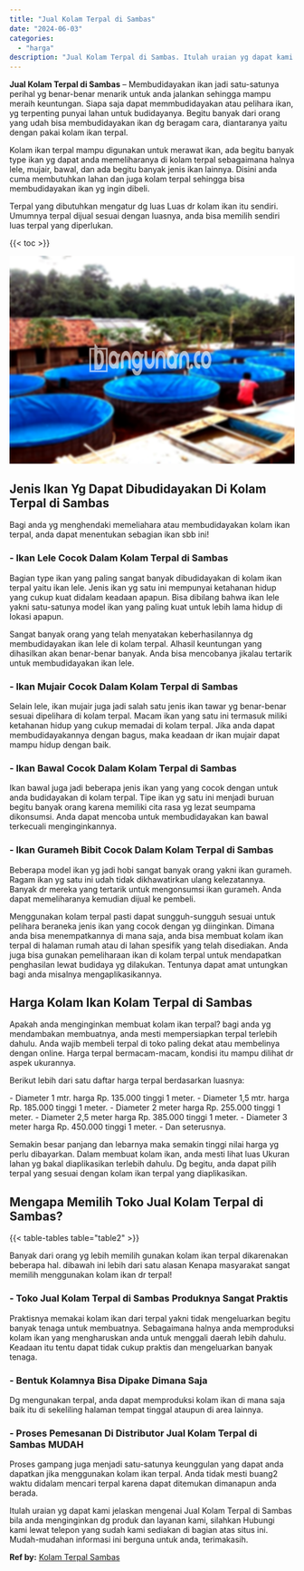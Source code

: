 ```yaml
---
title: "Jual Kolam Terpal di Sambas"
date: "2024-06-03"
categories: 
  - "harga"
description: "Jual Kolam Terpal di Sambas. Itulah uraian yg dapat kami jelaskan mengenai Jual Kolam Terpal di Sambas bila anda menginginkan dg produk dan layanan kami, sil..."
---
```


**Jual Kolam Terpal di Sambas** – Membudidayakan ikan jadi satu-satunya perihal yg benar-benar menarik untuk anda jalankan sehingga mampu meraih keuntungan. Siapa saja dapat memmbudidayakan atau pelihara ikan, yg terpenting punyai lahan untuk budidayanya. Begitu banyak dari orang yang udah bisa membudidayakan ikan dg beragam cara, diantaranya yaitu dengan pakai kolam ikan terpal.

Kolam ikan terpal mampu digunakan untuk merawat ikan, ada begitu banyak type ikan yg dapat anda memeliharanya di kolam terpal sebagaimana halnya lele, mujair, bawal, dan ada begitu banyak jenis ikan lainnya. Disini anda cuma membutuhkan lahan dan juga kolam terpal sehingga bisa membudidayakan ikan yg ingin dibeli.

Terpal yang dibutuhkan mengatur dg luas Luas dr kolam ikan itu sendiri. Umumnya terpal dijual sesuai dengan luasnya, anda bisa memilih sendiri luas terpal yang diperlukan.

{{< toc >}}

![Jual Kolam Terpal di Sambas](/images/jual-kolam-terpal-37.png)

## Jenis Ikan Yg Dapat Dibudidayakan Di Kolam Terpal di Sambas

Bagi anda yg menghendaki memeliahara atau membudidayakan kolam ikan terpal, anda dapat menentukan sebagian ikan sbb ini!

### \- Ikan Lele Cocok Dalam Kolam Terpal di Sambas

Bagian type ikan yang paling sangat banyak dibudidayakan di kolam ikan terpal yaitu ikan lele. Jenis ikan yg satu ini mempunyai ketahanan hidup yang cukup kuat didalam keadaan apapun. Bisa dibilang bahwa ikan lele yakni satu-satunya model ikan yang paling kuat untuk lebih lama hidup di lokasi apapun.

Sangat banyak orang yang telah menyatakan keberhasilannya dg membudidayakan ikan lele di kolam terpal. Alhasil keuntungan yang dihasilkan akan benar-benar banyak. Anda bisa mencobanya jikalau tertarik untuk membudidayakan ikan lele.

### \- Ikan Mujair Cocok Dalam Kolam Terpal di Sambas

Selain lele, ikan mujair juga jadi salah satu jenis ikan tawar yg benar-benar sesuai dipelihara di kolam terpal. Macam ikan yang satu ini termasuk miliki ketahanan hidup yang cukup memadai di kolam terpal. Jika anda dapat membudidayakannya dengan bagus, maka keadaan dr ikan mujair dapat mampu hidup dengan baik.

### \- Ikan Bawal Cocok Dalam Kolam Terpal di Sambas

Ikan bawal juga jadi beberapa jenis ikan yang yang cocok dengan untuk anda budidayakan di kolam terpal. Tipe ikan yg satu ini menjadi buruan begitu banyak orang karena memiliki cita rasa yg lezat seumpama dikonsumsi. Anda dapat mencoba untuk membudidayakan kan bawal terkecuali menginginkannya.

### \- Ikan Gurameh Bibit Cocok Dalam Kolam Terpal di Sambas

Beberapa model ikan yg jadi hobi sangat banyak orang yakni ikan gurameh. Ragam ikan yg satu ini udah tidak dikhawatirkan ulang kelezatannya. Banyak dr mereka yang tertarik untuk mengonsumsi ikan gurameh. Anda dapat memeliharanya kemudian dijual ke pembeli.

Menggunakan kolam terpal pasti dapat sungguh-sungguh sesuai untuk pelihara beraneka jenis ikan yang cocok dengan yg diinginkan. Dimana anda bisa menempatkannya di mana saja, anda bisa membuat kolam ikan terpal di halaman rumah atau di lahan spesifik yang telah disediakan. Anda juga bisa gunakan pemeliharaan ikan di kolam terpal untuk mendapatkan penghasilan lewat budidaya yg dilakukan. Tentunya dapat amat untungkan bagi anda misalnya mengaplikasikannya.

## Harga Kolam Ikan Kolam Terpal di Sambas

Apakah anda menginginkan membuat kolam ikan terpal? bagi anda yg mendambakan membuatnya, anda mesti mempersiapkan terpal terlebih dahulu. Anda wajib membeli terpal di toko paling dekat atau membelinya dengan online. Harga terpal bermacam-macam, kondisi itu mampu dilihat dr aspek ukurannya.

Berikut lebih dari satu daftar harga terpal berdasarkan luasnya:

\- Diameter 1 mtr. harga Rp. 135.000 tinggi 1 meter. - Diameter 1,5 mtr. harga Rp. 185.000 tinggi 1 meter. - Diameter 2 meter harga Rp. 255.000 tinggi 1 meter. - Diameter 2,5 meter harga Rp. 385.000 tinggi 1 meter. - Diameter 3 meter harga Rp. 450.000 tinggi 1 meter. - Dan seterusnya.

Semakin besar panjang dan lebarnya maka semakin tinggi nilai harga yg perlu dibayarkan. Dalam membuat kolam ikan, anda mesti lihat luas Ukuran lahan yg bakal diaplikasikan terlebih dahulu. Dg begitu, anda dapat pilih terpal yang sesuai dengan kolam ikan terpal yang diaplikasikan.

## Mengapa Memilih Toko Jual Kolam Terpal di Sambas?

{{< table-tables table="table2" >}}

Banyak dari orang yg lebih memilih gunakan kolam ikan terpal dikarenakan beberapa hal. dibawah ini lebih dari satu alasan Kenapa masyarakat sangat memilih menggunakan kolam ikan dr terpal!

### \- Toko Jual Kolam Terpal di Sambas Produknya Sangat Praktis

Praktisnya memakai kolam ikan dari terpal yakni tidak mengeluarkan begitu banyak tenaga untuk membuatnya. Sebagaimana halnya anda memproduksi kolam ikan yang mengharuskan anda untuk menggali daerah lebih dahulu. Keadaan itu tentu dapat tidak cukup praktis dan mengeluarkan banyak tenaga.

### \- Bentuk Kolamnya Bisa Dipake Dimana Saja

Dg mengunakan terpal, anda dapat memproduksi kolam ikan di mana saja baik itu di sekeliling halaman tempat tinggal ataupun di area lainnya.

### \- Proses Pemesanan Di Distributor Jual Kolam Terpal di Sambas MUDAH

Proses gampang juga menjadi satu-satunya keunggulan yang dapat anda dapatkan jika menggunakan kolam ikan terpal. Anda tidak mesti buang2 waktu didalam mencari terpal karena dapat ditemukan dimanapun anda berada.

Itulah uraian yg dapat kami jelaskan mengenai Jual Kolam Terpal di Sambas bila anda menginginkan dg produk dan layanan kami, silahkan Hubungi kami lewat telepon yang sudah kami sediakan di bagian atas situs ini. Mudah-mudahan informasi ini berguna untuk anda, terimakasih.

**Ref by:** [Kolam Terpal Sambas](https://id.wikipedia.org/wiki/Kolam)

